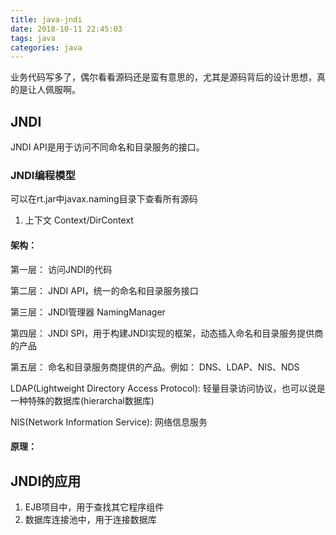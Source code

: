 ```yaml
---
title: java-jndi
date: 2018-10-11 22:45:03
tags: java
categories: java
---
```

业务代码写多了，偶尔看看源码还是蛮有意思的，尤其是源码背后的设计思想，真的是让人佩服啊。

<!-- more -->

## JNDI ##

JNDI API是用于访问不同命名和目录服务的接口。

### JNDI编程模型 ###

可以在rt.jar中javax.naming目录下查看所有源码

1. 上下文 Context/DirContext

#### 架构： ####

第一层： 访问JNDI的代码

第二层： JNDI API，统一的命名和目录服务接口

第三层： JNDI管理器 NamingManager

第四层： JNDI SPI，用于构建JNDI实现的框架，动态插入命名和目录服务提供商的产品

第五层： 命名和目录服务商提供的产品。例如： DNS、LDAP、NIS、NDS

LDAP(Lightweight Directory Access Protocol): 轻量目录访问协议，也可以说是一种特殊的数据库(hierarchal数据库)

NIS(Network Information Service): 网络信息服务

#### 原理： ####



## JNDI的应用 ##

1. EJB项目中，用于查找其它程序组件
2. 数据库连接池中，用于连接数据库